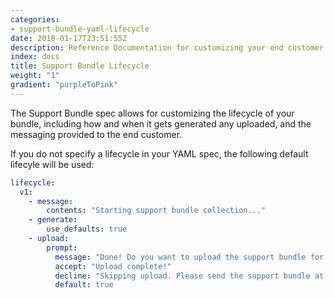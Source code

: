 ```yaml
---
categories:
- support-bundle-yaml-lifecycle
date: 2018-01-17T23:51:55Z
description: Reference Documentation for customizing your end customer's Support Bundle experience
index: docs
title: Support Bundle Lifecycle 
weight: "1"
gradient: "purpleToPink"
---
```


The Support Bundle spec allows for customizing the lifecycle of your bundle,
including how and when it gets generated any uploaded, and the messaging provided to the end customer.

If you do not specify a lifecycle in your YAML spec, the following default lifecyle will be used:

```yaml
lifecycle:
  v1:
    - message: 
        contents: "Starting support bundle collection..."
    - generate:
        use_defaults: true
    - upload:
        prompt: 
          message: "Done! Do you want to upload the support bundle for analysis?"
          accept: "Upload complete!"
          decline: "Skipping upload. Please send the support bundle at {{.BundlePath}} to support."
          default: true
```
